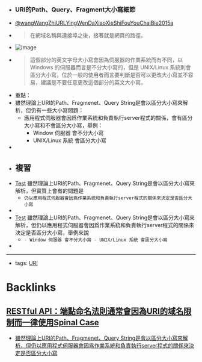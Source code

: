 - ### URI的Path、Query、Fragment大小寫細節
- [@wangWangZhiURLYingWenDaXiaoXieShiFouYouChaiBie2015a](<@wangWangZhiURLYingWenDaXiaoXieShiFouYouChaiBie2015a.md>)
- > 在網域名稱與連接埠之後，接著就是網頁的路徑。
- ![image](https://res.cloudinary.com/dqfxgtyoi/image/upload/v1698008206/blog/URI/lojcjtppsx5vzwjp3ebk.png)
- > 這個部分的英文字母大小寫會因為伺服器的作業系統而有不同，以 Windows 的伺服器而言是不分大小寫的，但是 UNIX/Linux 系統則會區分大小寫，位於一般的使用者而言要判斷是否可以更改大小寫並不容易，建議是不要任意更改這個部分的英文大小寫。
- 重點：
- 雖然理論上URI的Path、Fragmenet、Query String是會以區分大小寫來解析，但仍有一些大小寫問題：
    - 應用程式伺服器會因爲作業系統和負責執行server程式的關係，會有區分大小寫和不會區分大小寫，舉例：
        - Window 伺服器 會不分大小寫
        - UNIX/Linux 系統 會區分大小寫
- 
- ## 複習
- [Test](<Test.md>) 雖然理論上URI的Path、Fragmenet、Query String是會以區分大小寫來解析，但實質上會有的問題是
    - `仍以應用程式伺服器會因爲作業系統和負責執行server程式的關係來決定是否區分大小寫`
- 
- [Test](<Test.md>) 雖然理論上URI的Path、Fragmenet、Query String是會以區分大小寫來解析，但仍以應用程式伺服器會因爲作業系統和負責執行server程式的關係來決定是否區分大小寫，舉例來說  
    - `- Window 伺服器 會不分大小寫 - UNIX/Linux 系統 會區分大小寫`
- 
- ---
- tags: [URI](<URI.md>)

# Backlinks
## [RESTful API：端點命名法則通常會因為URI的域名限制而一律使用Spinal Case](<RESTful API：端點命名法則通常會因為URI的域名限制而一律使用Spinal Case.md>)
- [雖然理論上URI的Path、Fragmenet、Query String是會以區分大小寫來解析，但仍以應用程式伺服器會因爲作業系統和負責執行server程式的關係來決定是否區分大小寫](<雖然理論上URI的Path、Fragmenet、Query String是會以區分大小寫來解析，但仍以應用程式伺服器會因爲作業系統和負責執行server程式的關係來決定是否區分大小寫.md>)

